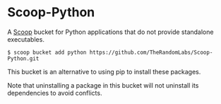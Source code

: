 <!-- markdownlint-disable MD010 -->
<!-- markdownlint-disable MD014 -->

# Scoop-Python

A [Scoop](https://github.com/lukesampson/scoop) bucket for Python applications that do not provide
standalone executables.

	$ scoop bucket add python https://github.com/TheRandomLabs/Scoop-Python.git

This bucket is an alternative to using pip to install these packages.

Note that uninstalling a package in this bucket will not uninstall its dependencies to avoid
conflicts.
